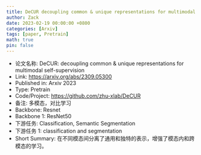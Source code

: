 ```yaml
---
title: DeCUR decoupling common & unique representations for multimodal self-supervision
author: Zack
date: 2023-02-19 00:00:00 +0800
categories: [Arxiv]
tags: [paper, Pretrain]
math: true
pin: false
---
```

- 论文名称: DeCUR: decoupling common & unique representations for multimodal self-supervision
- Link: https://arxiv.org/abs/2309.05300
- Published in: Arxiv 2023
- Type: Pretrain
- Code/Project: https://github.com/zhu-xlab/DeCUR
- 备注: 多模态，对比学习
- Backbone: Resnet
- Backbone 1: ResNet50 
- 下游任务: Classification, Semantic Segmentation
- 下游任务 1: classification and segmentation
- Short Summary: 在不同模态间分离了通用和独特的表示，增强了模态内和跨模态的学习。
